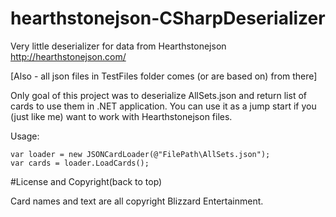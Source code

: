 # hearthstonejson-CSharpDeserializer
Very little deserializer for data from Hearthstonejson http://hearthstonejson.com/

[Also - all json files in TestFiles folder comes (or are based on) from there]

Only goal of this project was to deserialize AllSets.json and return list of cards to use them in .NET application.
You can use it as a jump start if you (just like me) want to work with Hearthstonejson files.

Usage:
```
var loader = new JSONCardLoader(@"FilePath\AllSets.json");
var cards = loader.LoadCards();
```


#License and Copyright(back to top)

Card names and text are all copyright Blizzard Entertainment.
